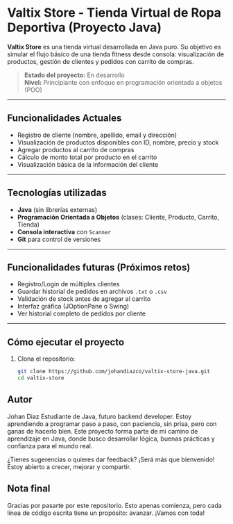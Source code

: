 # Valtix Store - Tienda Virtual de Ropa Deportiva (Proyecto Java)

**Valtix Store** es una tienda virtual desarrollada en Java puro. Su objetivo es simular el flujo básico de una tienda fitness desde consola: visualización de productos, gestión de clientes y pedidos con carrito de compras.

> **Estado del proyecto:** En desarrollo  
> **Nivel:** Principiante con enfoque en programación orientada a objetos (POO)

---

## Funcionalidades Actuales

-  Registro de cliente (nombre, apellido, email y dirección)
-  Visualización de productos disponibles con ID, nombre, precio y stock
-  Agregar productos al carrito de compras
-  Cálculo de monto total por producto en el carrito
-  Visualización básica de la información del cliente

---

##  Tecnologías utilizadas

- **Java** (sin librerías externas)
- **Programación Orientada a Objetos** (clases: Cliente, Producto, Carrito, Tienda)
- **Consola interactiva** con `Scanner`
- **Git** para control de versiones

---

##  Funcionalidades futuras (Próximos retos)

-  Registro/Login de múltiples clientes
-  Guardar historial de pedidos en archivos `.txt` o `.csv`
-  Validación de stock antes de agregar al carrito
-  Interfaz gráfica (JOptionPane o Swing)
-  Ver historial completo de pedidos por cliente

---

##  Cómo ejecutar el proyecto

1. Clona el repositorio:
   ```bash
   git clone https://github.com/johandiazco/valtix-store-java.git
   cd valtix-store


## Autor
Johan Diaz
Estudiante de Java, futuro backend developer.
Estoy aprendiendo a programar paso a paso, con paciencia, sin prisa, pero con ganas de hacerlo bien.
Este proyecto forma parte de mi camino de aprendizaje en Java, donde busco desarrollar lógica, buenas prácticas y confianza para el mundo real.

¿Tienes sugerencias o quieres dar feedback? ¡Será más que bienvenido!
Estoy abierto a crecer, mejorar y compartir.


## Nota final
Gracias por pasarte por este repositorio.
Esto apenas comienza, pero cada línea de código escrita tiene un propósito: avanzar.
¡Vamos con toda!
